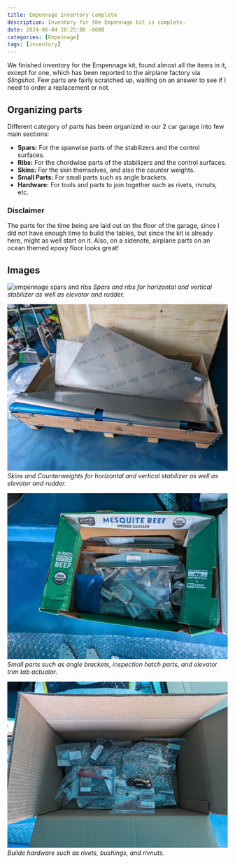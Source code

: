 ```yaml
---
title: Empennage Inventory Complete
description: Inventory for the Empennage kit is complete.
date: 2024-06-04 18:25:00 -0600
categories: [Empennage]
tags: [inventory]
---
```


We finished inventory for the Empennage kit, found almost all the items in it, except for one, which has been reported to the airplane factory via _Slingshot_. Few parts are fairly scratched up, waiting on an answer to see if I need to order a replacement or not.

## Organizing parts
Different category of parts has been organized in our 2 car garage into few main sections:
* **Spars:** For the spanwise parts of the stabilizers and the control surfaces.
* **Ribs:** For the chordwise parts of the stabilizers and the control surfaces.
* **Skins:** For the skin themselves, and also the counter weights.
* **Small Parts:** For small parts such as angle brackets.
* **Hardware:** For tools and parts to join together such as rivets, rivnuts, etc.

### Disclaimer
The parts for the time being are laid out on the floor of the garage, since I did not have enough time to build the tables, but since the kit is already here, might as well start on it. Also, on a sidenote, airplane parts on an ocean themed epoxy floor looks great!

## Images
![empennage spars and ribs](/assets/img/posts/emp-inv-spars-ribs.jpg)
_Spars and ribs for horizontal and vertical stabilizer as well as elevator and rudder._

![empennage skins](/assets/img/posts/emp-inv-skins.jpg)
_Skins and Counterweights for horizontal and vertical stabilizer as well as elevator and rudder._

![empennage small parts](/assets/img/posts/emp-inv-small-parts.jpg)
_Small parts such as angle brackets, inspection hatch parts, and elevator trim tab actuator._

![empennage hardware](/assets/img/posts/emp-inv-hardware.jpg)
_Builde hardware such as rivets, bushings, and rivnuts._
